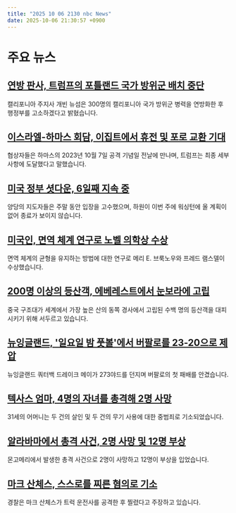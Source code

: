 ```yaml
---
title: "2025 10 06 2130 nbc News"
date: 2025-10-06 21:30:57 +0900
---
```


# 주요 뉴스 

## [연방 판사, 트럼프의 포틀랜드 국가 방위군 배치 중단](https://www.nbcnews.com/politics/trump-administration/california-newsom-trump-administration-national-guard-deployment-rcna235726)  
캘리포니아 주지사 개빈 뉴섬은 300명의 캘리포니아 국가 방위군 병력을 연방화한 후 행정부를 고소하겠다고 밝혔습니다.  

## [이스라엘-하마스 회담, 이집트에서 휴전 및 포로 교환 기대](https://www.nbcnews.com/world/gaza/hamas-israel-gaza-talks-negotiations-ceasefire-egypt-rcna235828)  
협상자들은 하마스의 2023년 10월 7일 공격 기념일 전날에 만나며, 트럼프는 최종 세부 사항에 도달했다고 말했습니다.  

## [미국 정부 셧다운, 6일째 지속 중](https://www.nbcnews.com/politics/congress/us-shutdown-enters-day-6-trump-dodges-obamacare-funds-rcna235510)  
양당의 지도자들은 주말 동안 입장을 고수했으며, 하원이 이번 주에 워싱턴에 올 계획이 없어 종료가 보이지 않습니다.  

## [미국인, 면역 체계 연구로 노벨 의학상 수상](https://www.nbcnews.com/world/europe/nobel-prize-medicine-peripheral-immune-toleranc-rcna235832)  
면역 체계의 균형을 유지하는 방법에 대한 연구로 메리 E. 브룩노우와 프레드 램스델이 수상했습니다.  

## [200명 이상의 등산객, 에베레스트에서 눈보라에 고립](https://www.nbcnews.com/world/asia/200-hikers-still-stranded-blizzard-blankets-mount-everest-rcna235827)  
중국 구조대가 세계에서 가장 높은 산의 동쪽 경사에서 고립된 수백 명의 등산객을 대피시키기 위해 서두르고 있습니다.  

## [뉴잉글랜드, '일요일 밤 풋볼'에서 버팔로를 23-20으로 제압](https://www.nbcnews.com/sports/nfl/live-blog/patriots-vs-bills-watch-sunday-night-football-live-updates-rcna234831)  
뉴잉글랜드 쿼터백 드레이크 메이가 273야드를 던지며 버팔로의 첫 패배를 안겼습니다.  

## [텍사스 엄마, 4명의 자녀를 총격해 2명 사망](https://www.nbcnews.com/news/us-news/texas-mom-charged-allegedly-shooting-4-children-killing-2-authorities-rcna235842)  
31세의 어머니는 두 건의 살인 및 두 건의 무기 사용에 대한 중범죄로 기소되었습니다.  

## [알라바마에서 총격 사건, 2명 사망 및 12명 부상](https://www.nbcnews.com/news/us-news/alabama-shooting-downtown-montgomery-rcna235207)  
몬고메리에서 발생한 총격 사건으로 2명이 사망하고 12명이 부상을 입었습니다.  

## [마크 산체스, 스스로를 찌른 혐의로 기소](https://www.nbcnews.com/news/us-news/mark-sanchez-charging-documents-rcna235708)  
경찰은 마크 산체스가 트럭 운전사를 공격한 후 찔렸다고 주장하고 있습니다.